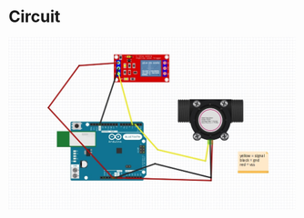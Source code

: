 # Circuit
![alt text](https://raw.githubusercontent.com/tangpongpat/water_flow_meter/main/diagram.jpg?raw=true)
